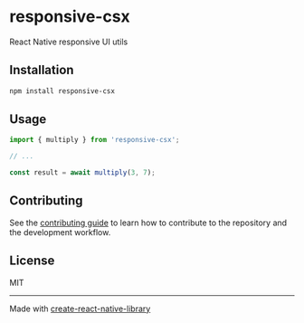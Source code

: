 # responsive-csx

React Native responsive UI utils

## Installation

```sh
npm install responsive-csx
```

## Usage


```js
import { multiply } from 'responsive-csx';

// ...

const result = await multiply(3, 7);
```


## Contributing

See the [contributing guide](CONTRIBUTING.md) to learn how to contribute to the repository and the development workflow.

## License

MIT

---

Made with [create-react-native-library](https://github.com/callstack/react-native-builder-bob)
